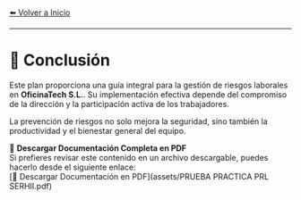 [⬅️ Volver a Inicio](index.md) <!-- Enlace de regreso -->

---

# 🏁 Conclusión

Este plan proporciona una guía integral para la gestión de riesgos laborales en **OficinaTech S.L.**. Su implementación efectiva depende del compromiso de la dirección y la participación activa de los trabajadores. 

La prevención de riesgos no solo mejora la seguridad, sino también la productividad y el bienestar general del equipo.

📄 **Descargar Documentación Completa en PDF**  
Si prefieres revisar este contenido en un archivo descargable, puedes hacerlo desde el siguiente enlace:  
[🔗 Descargar Documentación en PDF](assets/PRUEBA PRACTICA PRL SERHII.pdf)